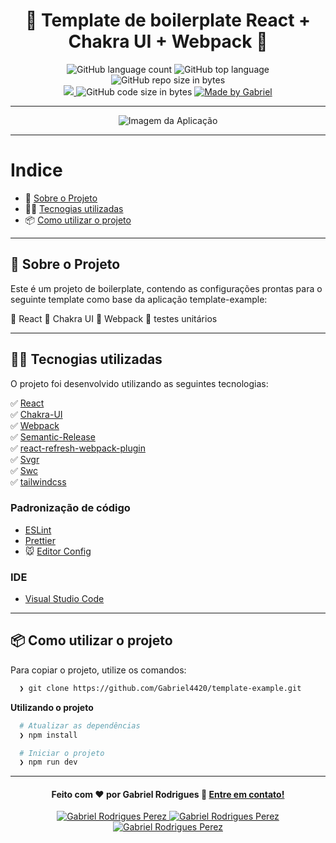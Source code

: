 <h1 align="center">
 📘 Template de boilerplate React + Chakra UI + Webpack 📘
</h1>

<p align="center">
   <img alt="GitHub language count" src="https://img.shields.io/github/languages/count/Gabriel4420/template-example">

  <img alt="GitHub top language" src="https://img.shields.io/github/languages/top/Gabriel4420/template-example?logo=html">

  <img alt="GitHub repo size in bytes" src="https://img.shields.io/github/repo-size/Gabriel4420/template-example?color=green">

  <br>
  
  <a href="https://www.codacy.com/manual/Gabriel4420/template-example?utm_source=github.com&amp;utm_medium=referral&amp;utm_content=Gabriel4420/template-example&amp;utm_campaign=Badge_Grade">
    <img src="https://app.codacy.com/project/badge/Grade/6dd6b46abeb14e99935a2b9ac5c6ede2"/>
  </a>
  
  <img alt="GitHub code size in bytes" src="https://img.shields.io/github/last-commit/Gabriel4420/template-example">


  <a href="https://www.linkedin.com/in/gabriel-rodrigues-perez-2069b072/">
    <img alt="Made by Gabriel" src="https://img.shields.io/badge/made%20by-Gabriel-%2304D361">
  </a>
</p>

---

<p align="center">
  <img alt="Imagem da Aplicação" src="./public/HomeApp.png" />
</p>

---

# Indice

- :rocket: [Sobre o Projeto](#rocket-sobre-o-projeto)
- 👨‍💻️ [Tecnogias utilizadas](#%EF%B8%8F-tecnogias-utilizadas)
- 📦️ [Como utilizar o projeto](#%EF%B8%8F-como-utilizar-o-projeto)
---

## :rocket: Sobre o Projeto

Este é um projeto de boilerplate, contendo as configurações prontas para o seguinte template como base da aplicação template-example: 

🔹  React
🔹  Chakra UI
🔹  Webpack
🔹  testes unitários

---

## 👨‍💻️ Tecnogias utilizadas

O projeto foi desenvolvido utilizando as seguintes tecnologias:

✅ [React](https://reactjs.org/docs/getting-started.html) <br/>
✅ [Chakra-UI](https://chakra-ui.com/getting-started) <br/>
✅ [Webpack](https://webpack.js.org/) <br/>
✅ [Semantic-Release](https://semantic-release.gitbook.io/semantic-release/) <br/>
✅ [react-refresh-webpack-plugin](https://github.com/pmmmwh/react-refresh-webpack-plugin) <br/>
✅ [Svgr](https://react-svgr.com/) <br/>
✅ [Swc](https://swc.rs/)<br/>
✅ [tailwindcss](https://tailwindcss.com/docs/installation)<br/>



### Padronização de código

  - [ESLint](https://eslint.org/)
  - [Prettier](https://prettier.io/)
  - :mouse: [Editor Config](https://editorconfig.org/)

### IDE

  - [Visual Studio Code](https://code.visualstudio.com/)

---

## 📦️ Como utilizar o projeto

Para copiar o projeto, utilize os comandos:

```bash
  ❯ git clone https://github.com/Gabriel4420/template-example.git
```


**Utilizando o projeto**


```bash
  # Atualizar as dependências
  ❯ npm install

  # Iniciar o projeto
  ❯ npm run dev
```

---

<h4 align="center">
  Feito com ❤️ por Gabriel Rodrigues 👋️ <a href="mailto:gabriel_rodrigues_perez@hotmail.com">Entre em contato!</a>
</h4>

<p align="center">

  <a href="https://www.linkedin.com/in/gabriel-rodrigues-perez-2069b072/">
    <img alt="Gabriel Rodrigues Perez" src="https://img.shields.io/badge/LinkedIn-Gabriel_Rodrigues-0e76a8?style=flat&logoColor=white&logo=linkedin">
  </a>
  <a href="https://www.facebook.com/gabriel.rodrigues.perez">
    <img alt="Gabriel Rodrigues Perez" src="https://img.shields.io/badge/Facebook-Gabriel_Rodrigues-1778F2?style=flat&logoColor=white&logo=facebook">
  </a>
  <a href="https://www.instagram.com/gabriel_rodrigues_perez/">
    <img alt="Gabriel Rodrigues Perez" src="https://img.shields.io/badge/Instagram-@gabriel4420-833AB4?style=flat&logoColor=white&logo=instagram">
  </a>
  
  
</p>
